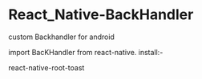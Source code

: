 # React_Native-BackHandler
custom Backhandler for android

import BacKHandler from react-native.
install:-

react-native-root-toast 
